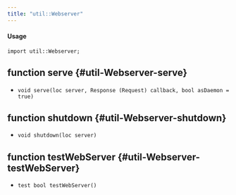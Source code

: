 ```yaml
---
title: "util::Webserver"
---
```


#### Usage

`import util::Webserver;`


## function serve {#util-Webserver-serve}

* ``void serve(loc server, Response (Request) callback, bool asDaemon = true)``

## function shutdown {#util-Webserver-shutdown}

* ``void shutdown(loc server)``

## function testWebServer {#util-Webserver-testWebServer}

* ``test bool testWebServer()``

